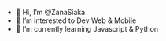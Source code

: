 - 👋 Hi, I’m @ZanaSiaka
- 👀 I’m interested to Dev Web & Mobile
- 🌱 I’m currently learning Javascript & Python

<!---
ZanaSiaka/ZanaSiaka is a ✨ special ✨ repository because its `README.md` (this file) appears on your GitHub profile.
You can click the Preview link to take a look at your changes.
--->

